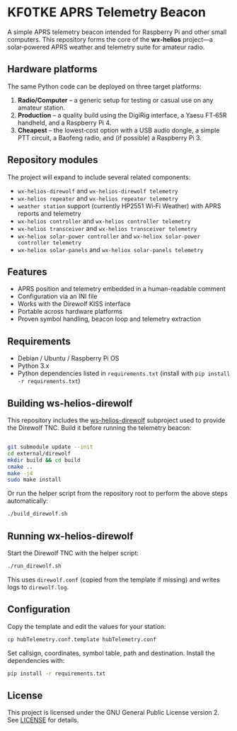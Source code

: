 # KF0TKE APRS Telemetry Beacon

A simple APRS telemetry beacon intended for Raspberry Pi and other small computers. This repository forms the core of the **wx‑helios** project—a solar‑powered APRS weather and telemetry suite for amateur radio.

## Hardware platforms

The same Python code can be deployed on three target platforms:

1. **Radio/Computer** – a generic setup for testing or casual use on any amateur station.
2. **Production** – a quality build using the DigiRig interface, a Yaesu FT‑65R handheld, and a Raspberry Pi 4.
3. **Cheapest** – the lowest‑cost option with a USB audio dongle, a simple PTT circuit, a Baofeng radio, and (if possible) a Raspberry Pi 3.

## Repository modules

The project will expand to include several related components:

- `wx-helios-direwolf` and `wx-helios-direwolf telemetry`
- `wx-helios repeater` and `wx-helios repeater telemetry`
- `weather station` support (currently HP2551 Wi‑Fi Weather) with APRS reports and telemetry
- `wx-helios controller` and `wx-helios controller telemetry`
- `wx-helios transceiver` and `wx-helios transceiver telemetry`
- `wx-heliox solar-power controller` and `wx-heliox solar-power controller telemetry`
- `wx-heliox solar-panels` and `wx-heliox solar-panels telemetry`

## Features

- APRS position and telemetry embedded in a human-readable comment
- Configuration via an INI file
- Works with the Direwolf KISS interface
- Portable across hardware platforms
- Proven symbol handling, beacon loop and telemetry extraction

## Requirements

- Debian / Ubuntu / Raspberry Pi OS
- Python 3.x
- Python dependencies listed in `requirements.txt` (install with `pip install -r requirements.txt`)

## Building ws-helios-direwolf

This repository includes the [ws-helios-direwolf](https://github.com/kf0tke/wx-helios-direwolf) subproject used to provide the Direwolf TNC. Build it before running the telemetry beacon:

```bash

git submodule update --init
cd external/direwolf
mkdir build && cd build
cmake ..
make -j4
sudo make install
```

Or run the helper script from the repository root to perform the above steps automatically:

```bash
./build_direwolf.sh
```

## Running wx-helios-direwolf

Start the Direwolf TNC with the helper script:

```bash
./run_direwolf.sh
```

This uses `direwolf.conf` (copied from the template if missing) and writes
logs to `direwolf.log`.


## Configuration

Copy the template and edit the values for your station:

```bash
cp hubTelemetry.conf.template hubTelemetry.conf
```

Set callsign, coordinates, symbol table, path and destination. Install the dependencies with:

```bash
pip install -r requirements.txt
```

## License

This project is licensed under the GNU General Public License version 2. See [LICENSE](LICENSE) for details.

